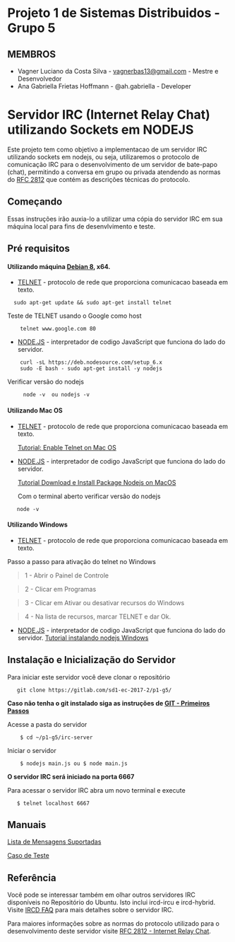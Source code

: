 # Projeto 1 de Sistemas Distribuidos - Grupo 5
## MEMBROS
* Vagner Luciano da Costa Silva - vagnerbas13@gmail.com - Mestre e Desenvolvedor
* Ana Gabriella Frietas Hoffmann - @ah.gabriella - Developer

# Servidor IRC (Internet Relay Chat) utilizando Sockets em NODEJS

Este projeto tem como objetivo a implementacao de um servidor IRC utilizando sockets em nodejs, ou seja, utilizaremos o protocolo de comunicação IRC para o desenvolvimento de um servidor de bate-papo (chat), permitindo a conversa em grupo ou privada atendendo as normas do [RFC 2812](https://pt.wikipedia.org/wiki/Request_for_Comments) que contém as descrições técnicas do protocolo.

## Começando

Essas instruções irão auxia-lo a utilizar uma cópia do servidor IRC em sua máquina local para fins de desenvlvimento e teste.

## Pré requisitos
	
#### Utilizando máquina [Debian 8](https://www.debian.org/distrib/), x64.
	
* [TELNET](https://pt.wikipedia.org/wiki/Telnet) - protocolo de rede que proporciona comunicacao baseada em texto.

```
  sudo apt-get update && sudo apt-get install telnet
```

  Teste de TELNET usando o Google como host

```
	telnet www.google.com 80
```
			
* [NODE.JS](https://nodejs.org/en/download/package-manager/) - interpretador de codigo JavaScript que funciona do lado do servidor.

```
	curl -sL https://deb.nodesource.com/setup_6.x
	sudo -E bash - sudo apt-get install -y nodejs
```

  Verificar versão do nodejs

``` 
     node -v  ou nodejs -v
```

#### Utilizando Mac OS

* [TELNET](https://pt.wikipedia.org/wiki/Telnet) - protocolo de rede que proporciona comunicacao baseada em texto.

	[Tutorial: Enable Telnet on Mac OS](http://ananddrs.com/2014/09/23/enable-telnet-on-mac-os-x-mavericksricks/)

* [NODE.JS](https://nodejs.org/en/download/package-manager/) - interpretador de codigo JavaScript que funciona do lado do servidor.
	
	[Tutorial Download e Install Package Nodejs on MacOS](https://nodesource.com/blog/installing-nodejs-tutorial-mac-os-x/)

	Com o terminal aberto verificar versão do nodejs
``` 
   node -v
```

#### Utilizando Windows

 * [TELNET](https://pt.wikipedia.org/wiki/Telnet) - protocolo de rede que proporciona comunicacao baseada em texto.
 
Passo a passo para ativação do telnet no Windows

> 1 - Abrir o Painel de Controle

> 2 - Clicar em Programas 

> 3 - Clicar em Ativar ou desativar recursos do Windows

> 4 - Na lista de recursos, marcar TELNET e dar Ok.

   * [NODE.JS](https://nodejs.org/en/download/package-manager/) - interpretador de codigo JavaScript que funciona do lado do servidor.
        [Tutorial instalando nodejs Windows](https://nodesource.com/blog/installing-nodejs-tutorial-windows/)

## Instalação e Inicialização do Servidor

 Para iniciar este servidor você deve clonar o repositório
 ```
 	git clone https://gitlab.com/sd1-ec-2017-2/p1-g5/
 ```

**Caso não tenha o git instalado siga as instruções de [GIT - Primeiros Passos](https://git-scm.com/book/pt-br/v1/Primeiros-passos-Instalando-Git)**

 Acesse a pasta do servidor
 
```
	$ cd ~/p1-g5/irc-server
```
 
 Iniciar o servidor
 
```
	$ nodejs main.js ou $ node main.js
```
 **O servidor IRC será iniciado na porta 6667**

 Para acessar o servidor IRC abra um novo terminal e execute

 ```
 	$ telnet localhost 6667
 ```

## Manuais

[Lista de Mensagens Suportadas](/documentacao/lista-mensagens-suportadas.md)

[Caso de Teste](/documentacao/casosdeteste.md)
  

## Referência
Você pode se interessar também em olhar outros servidores IRC disponíveis no Repositório do Ubuntu. Isto inclui ircd-ircu e ircd-hybrid.
	Visite [IRCD FAQ](http://www.irc.org/tech_docs/ircnet/faq.html) para mais detalhes sobre o servidor IRC.

Para maiores informações sobre as normas do protocolo utilizado para o desenvolvimento deste servidor visite [RFC 2812 - Internet Relay Chat](https://tools.ietf.org/html/rfc2812).
